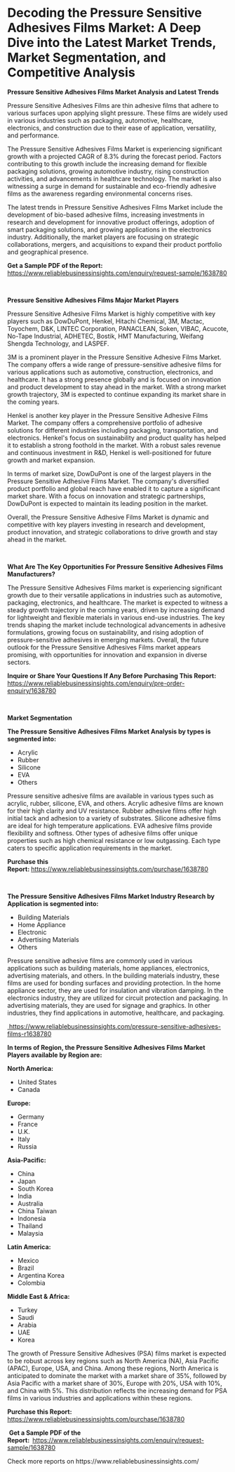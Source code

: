 <p><h1>Decoding the Pressure Sensitive Adhesives Films Market: A Deep Dive into the Latest Market Trends, Market Segmentation, and Competitive Analysis</h1></p><p><strong>Pressure Sensitive Adhesives Films Market Analysis and Latest Trends</strong></p>
<p><p>Pressure Sensitive Adhesives Films are thin adhesive films that adhere to various surfaces upon applying slight pressure. These films are widely used in various industries such as packaging, automotive, healthcare, electronics, and construction due to their ease of application, versatility, and performance.</p><p>The Pressure Sensitive Adhesives Films Market is experiencing significant growth with a projected CAGR of 8.3% during the forecast period. Factors contributing to this growth include the increasing demand for flexible packaging solutions, growing automotive industry, rising construction activities, and advancements in healthcare technology. The market is also witnessing a surge in demand for sustainable and eco-friendly adhesive films as the awareness regarding environmental concerns rises.</p><p>The latest trends in Pressure Sensitive Adhesives Films Market include the development of bio-based adhesive films, increasing investments in research and development for innovative product offerings, adoption of smart packaging solutions, and growing applications in the electronics industry. Additionally, the market players are focusing on strategic collaborations, mergers, and acquisitions to expand their product portfolio and geographical presence.</p></p>
<p><strong>Get a Sample PDF of the Report:&nbsp;</strong> <a href="https://www.reliablebusinessinsights.com/enquiry/request-sample/1638780">https://www.reliablebusinessinsights.com/enquiry/request-sample/1638780</a></p>
<p>&nbsp;</p>
<p><strong>Pressure Sensitive Adhesives Films Major Market Players</strong></p>
<p><p>Pressure Sensitive Adhesive Films Market is highly competitive with key players such as DowDuPont, Henkel, Hitachi Chemical, 3M, Mactac, Toyochem, D&K, LINTEC Corporation, PANACLEAN, Soken, VIBAC, Acucote, No-Tape Industrial, ADHETEC, Bostik, HMT Manufacturing, Weifang Shengda Technology, and LASPEF.</p><p>3M is a prominent player in the Pressure Sensitive Adhesive Films Market. The company offers a wide range of pressure-sensitive adhesive films for various applications such as automotive, construction, electronics, and healthcare. It has a strong presence globally and is focused on innovation and product development to stay ahead in the market. With a strong market growth trajectory, 3M is expected to continue expanding its market share in the coming years.</p><p>Henkel is another key player in the Pressure Sensitive Adhesive Films Market. The company offers a comprehensive portfolio of adhesive solutions for different industries including packaging, transportation, and electronics. Henkel's focus on sustainability and product quality has helped it to establish a strong foothold in the market. With a robust sales revenue and continuous investment in R&D, Henkel is well-positioned for future growth and market expansion.</p><p>In terms of market size, DowDuPont is one of the largest players in the Pressure Sensitive Adhesive Films Market. The company's diversified product portfolio and global reach have enabled it to capture a significant market share. With a focus on innovation and strategic partnerships, DowDuPont is expected to maintain its leading position in the market.</p><p>Overall, the Pressure Sensitive Adhesive Films Market is dynamic and competitive with key players investing in research and development, product innovation, and strategic collaborations to drive growth and stay ahead in the market.</p></p>
<p>&nbsp;</p>
<p><strong>What Are The Key Opportunities For Pressure Sensitive Adhesives Films Manufacturers?</strong></p>
<p><p>The Pressure Sensitive Adhesives Films market is experiencing significant growth due to their versatile applications in industries such as automotive, packaging, electronics, and healthcare. The market is expected to witness a steady growth trajectory in the coming years, driven by increasing demand for lightweight and flexible materials in various end-use industries. The key trends shaping the market include technological advancements in adhesive formulations, growing focus on sustainability, and rising adoption of pressure-sensitive adhesives in emerging markets. Overall, the future outlook for the Pressure Sensitive Adhesives Films market appears promising, with opportunities for innovation and expansion in diverse sectors.</p></p>
<p><strong>Inquire or Share Your Questions If Any Before Purchasing This Report:</strong> <a href="https://www.reliablebusinessinsights.com/enquiry/pre-order-enquiry/1638780">https://www.reliablebusinessinsights.com/enquiry/pre-order-enquiry/1638780</a></p>
<p>&nbsp;</p>
<p><strong>Market Segmentation</strong></p>
<p><strong>The Pressure Sensitive Adhesives Films Market Analysis by types is segmented into:</strong></p>
<p><ul><li>Acrylic</li><li>Rubber</li><li>Silicone</li><li>EVA</li><li>Others</li></ul></p>
<p><p>Pressure sensitive adhesive films are available in various types such as acrylic, rubber, silicone, EVA, and others. Acrylic adhesive films are known for their high clarity and UV resistance. Rubber adhesive films offer high initial tack and adhesion to a variety of substrates. Silicone adhesive films are ideal for high temperature applications. EVA adhesive films provide flexibility and softness. Other types of adhesive films offer unique properties such as high chemical resistance or low outgassing. Each type caters to specific application requirements in the market.</p></p>
<p><strong>Purchase this Report:&nbsp;</strong><a href="https://www.reliablebusinessinsights.com/purchase/1638780">https://www.reliablebusinessinsights.com/purchase/1638780</a></p>
<p>&nbsp;</p>
<p><strong>The Pressure Sensitive Adhesives Films Market Industry Research by Application is segmented into:</strong></p>
<p><ul><li>Building Materials</li><li>Home Appliance</li><li>Electronic</li><li>Advertising Materials</li><li>Others</li></ul></p>
<p><p>Pressure sensitive adhesive films are commonly used in various applications such as building materials, home appliances, electronics, advertising materials, and others. In the building materials industry, these films are used for bonding surfaces and providing protection. In the home appliance sector, they are used for insulation and vibration damping. In the electronics industry, they are utilized for circuit protection and packaging. In advertising materials, they are used for signage and graphics. In other industries, they find applications in automotive, healthcare, and packaging.</p></p>
<p><a href="https://www.reliablebusinessinsights.com/pressure-sensitive-adhesives-films-r1638780">&nbsp;https://www.reliablebusinessinsights.com/pressure-sensitive-adhesives-films-r1638780</a></p>
<p><strong>In terms of Region, the Pressure Sensitive Adhesives Films Market Players available by Region are:</strong></p>
<p>
    <p> <strong> North America: </strong>
        <ul>
            <li>United States</li>
            <li>Canada</li>
        </ul>
        </p> 
    <p> <strong> Europe: </strong>
        <ul>
            <li>Germany</li>
            <li>France</li>
            <li>U.K.</li>
            <li>Italy</li>
            <li>Russia</li>
        </ul>
        </p> 
    <p> <strong> Asia-Pacific: </strong>
        <ul>
            <li>China</li>
            <li>Japan</li>
            <li>South Korea</li>
            <li>India</li>
            <li>Australia</li>
            <li>China Taiwan</li>
            <li>Indonesia</li>
            <li>Thailand</li>
            <li>Malaysia</li>
        </ul>
        </p> 
    <p> <strong> Latin America: </strong>
        <ul>
            <li>Mexico</li>
            <li>Brazil</li>
            <li>Argentina Korea</li>
            <li>Colombia</li>
        </ul>
        </p> 
    <p> <strong> Middle East & Africa: </strong>
        <ul>
            <li>Turkey</li>
            <li>Saudi</li>
            <li>Arabia</li>
            <li>UAE</li>
            <li>Korea</li>
        </ul>
    </p>
    </p>
<p><p>The growth of Pressure Sensitive Adhesives (PSA) films market is expected to be robust across key regions such as North America (NA), Asia Pacific (APAC), Europe, USA, and China. Among these regions, North America is anticipated to dominate the market with a market share of 35%, followed by Asia Pacific with a market share of 30%, Europe with 20%, USA with 10%, and China with 5%. This distribution reflects the increasing demand for PSA films in various industries and applications within these regions.</p></p>
<p><strong>Purchase this Report: </strong><a href="https://www.reliablebusinessinsights.com/purchase/1638780">https://www.reliablebusinessinsights.com/purchase/1638780</a></p>
<p>&nbsp;<strong>Get a Sample PDF of the Report:&nbsp;&nbsp;</strong><a href="https://www.reliablebusinessinsights.com/enquiry/request-sample/1638780">https://www.reliablebusinessinsights.com/enquiry/request-sample/1638780</a></p>
<p><strong></strong></p>
<p>Check more reports on https://www.reliablebusinessinsights.com/</p>
